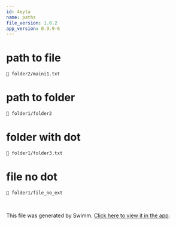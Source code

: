 ```yaml
---
id: 4eyta
name: paths
file_version: 1.0.2
app_version: 0.9.9-6
---
```


# path to file

`📄 folder2/maini1.txt`

# path to folder

`📄 folder1/folder2`

# folder with dot

`📄 folder1/folder3.txt`

# file no dot

`📄 folder1/file_no_ext`

<br/>

This file was generated by Swimm. [Click here to view it in the app](https://swimm-web-app.web.app/repos/Z2l0aHViJTNBJTNBdDElM0ElM0FlcmFuLXN3aW1t/docs/4eyta).
